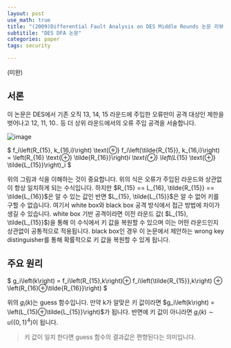 ```yaml
---
layout: post
use_math: true
title: "(2009)Differential Fault Analysis on DES Middle Rounds 논문 리뷰"
subtitile: "DES DFA 논문"
categories: paper
tags: security

---
```


(미완)

## 서론

이 논문은 DES에서 기존 오직 13, 14, 15 라운드에 주입한 오류만이 공격 대상인 제한을 벗어나고 12, 11, 10.. 등 더 상위 라운드에서의 오류 주입 공격을 서술합니다. 



![image](https://user-images.githubusercontent.com/32065940/107596067-e3858680-6c59-11eb-9491-3865ecd5d260.png)

$
f_i\left(R_{15}, k_{16,i}\right) \text{⊕} f_i\left(\tilde{R_{15}}, k_{16,i}\right) = \left(R_{16} \text{⊕} \tilde{R_{16}}\right)_i \text{⊕} \left(L_{15} \text{⊕} \tilde{L_{15}}\right)_i
$

위의 그림과 식을 이해하는 것이 중요합니다. 위의 식은 오류가 주입된 라운드와 상관없이 항상 일치하게 되는 수식입니다. 하지만 $R_{15} == L_{16}, \tilde{R_{15}} == \tilde{L_{16}}$은 알 수 있는 값인 반면 $L_{15}, \tilde{L_{15}}$은 알 수 없어 키를 구할 수 없습니다. 여기서 white box와 black box 공격 방식에서 접근 방법에 차이가 생길 수 있습니다. white box 기반 공격이라면 이전 라운드 값( $L_{15}, \tilde{L_{15}}$)을 통해 이 수식에서 키 값을 복원할 수 있으며 이는 어떤 라운드인지 상관없이 공통적으로 적용됩니다. black box인 경우 이 논문에서 제안하는 wrong key distinguisher를 통해 확률적으로 키 값을 복원할 수 있게 됩니다. 



## 주요 원리

$
g_i\left(k\right) = f_i\left(R_{15},k\right)⊕ f_i\left(\tilde{R_{15}},k\right) ⊕ \left(R_{16}⊕\tilde{R_{16}}\right)
$

위의 $g_i(k)$는 guess 함수입니다. 만약 k가 알맞은 키 값이라면 $g_i\left(k\right) = \left(L_{15}⊕\tilde{L_{15}}\right)$가 됩니다. 반면에 키 값이 아니라면 $g_i\left(k\right) \sim u\left(\{0,1\}^4\right)$이 됩니다.

> 키 값이 일치 한다면 guess 함수의 결과값은 편향된다는 의미입니다.

